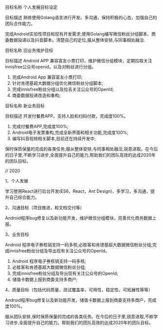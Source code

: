
目标名称
个人发展目标设定

目标描述
熟练使用Golang语言进行开发。多沟通，保持积极的心态，加强自己的团队合作能力。

完成Android实验性项目和现有开发需求;使用Golang编写微信粉丝分组脚本、商委数据投递以及抖音脚本。清楚自己的定位,服从整体安排,与同事相处融洽.


目标名称
旧业务维护目标

目标描述
Android APP 兼容富友小票打印，维护微信分组模块，定期拉取关注innisfree公众号openid，以及对粉丝进行分组。

1. 完成Android App 兼容富友小票打印;
2. 针对肯德基超大数据分组优化微信粉丝分组脚本;
3. 完成innisfree粉丝分组以及拉去关注公众号的OpenId;
4. 商委数据投递改造和重构;



目标名称
新业务目标

目标描述
开发付餐费APP，支持人脸和扫码付款，完成度100%。

1. 完成付餐费APP,完成度100%;
2. Android电子发票重构,完成全新界面和相关功能,完成度100%;
3. 编写抖音视频相关脚本,目前还在持续开发中;

保时保质保量的完成的各类任务;服从整体安排,与同事相处融洽,锐意进取。在今后的日子里,不断学习进步,全面提升自己的能力,帮助我们的团队高效的达成2020年的团队目标。

// 2020

1、个人发展

学习使用React进行后台开发(ES6，React，Ant Design)，多学习，多沟通，提升自己综合能力。

2、沟通目标（项目推进，和文档交付等）

Android程序bug修复以及新功能开发，维护微信分组模块，完善优化商务数据上报。

3、业务目标

Android 程序电子券核销支持一码多核;必胜客和肯德基超大数据微信粉丝分组;完成innisfree粉丝分组及导出现有关注公众号的OpenId。

1. Android 程序电子券核销支持一码多核;
2. 必胜客和肯德基超大数据微信粉丝分组;
3. 完成innisfree粉丝分组及导出现有关注公众号的OpenId;
4. 储值卡数据上报到商委支持多商户;

4、质量目标（包括代码质量，测试覆盖率，可用性，稳定性，可拓展性等等）

Android程序bug修复以及新功能开发，储值卡数据上报到商委支持多商户，完成度100%。


服从团队安排,保时保质保量的完成的各类任务。在今后的日子里,锐意进取,不断学习进步,全面提升自己的能力。帮助我们的团队高效的达成2020年的团队目标。
